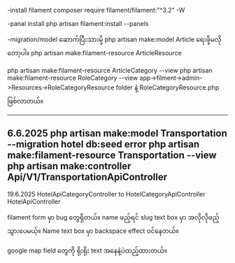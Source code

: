 -install filament
composer require filament/filament:"^3.2" -W

-panal install
php artisan filament:install --panels

-migration/model ဆောက်ပြီးသားမို့
php artisan make:model Article ရေးဖို့မလိုတော့ပါ။
php artisan make:filament-resource ArticleResource

php artisan make:filament-resource ArticleCategory --view
php artisan make:filament-resource RoleCategory --view
app->filment->admin->Resources->RoleCategoryResource folder နဲ့ RoleCategoryResource.php ဖြစ်လာတယ်။


---------------------
6.6.2025
php artisan make:model Transportation --migration
hotel db:seed error
php artisan make:filament-resource Transportation --view
php artisan make:controller Api/V1/TransportationApiController
------------------------
19.6.2025
HotelApiCategoryController to HotelCategoryApiController
HotelApiController
<!-- ## Adding New Panel

```bash
php artisan make:filament-panel manager
```


## Adding Middleware for panel

## Page ကို Panel Provider မှာ Register လုပ်ရန်။

php artisan make:filament-widget OverviewStatus --stats-overview --panel=manager


## Manager Panel တွင် Dashboard အသစ်ထည့်သွင်းခြင်း

1. Widget တစ်ခု create လုပ်ပါ။
```bash
php artisan make:filament-widget InstallationStatus --stats-overview --panel=manager
```
1. app/Filament/Manager/Pages တွင် Dashboard Page တစ်ခု create လုပ်ပါ။ ဉပမာ InstallationDashboard.php
2. Dashboard Page တွင် Widget ထည့်သွင်းပါ။
```php
protected function getFooterWidgets(): array
{
    return [
        InstallationStatus::class,
    ];
} -->


filament form မှာ bug တွေရှိတယ်။ name ဖည့်ရင် slug text box မှာ အလိုလိုဖည့်သွားပေမယ့်။ Name text box မှာ backspace effect ဝင်နေတယ်။

google map field တွေကို ရိုးရိုး text အနေနဲ့ပဲထည့်ထားတယ်။ 


